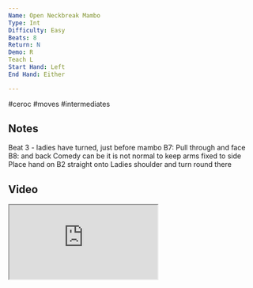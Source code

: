 ```yaml
---
Name: Open Neckbreak Mambo
Type: Int
Difficulty: Easy
Beats: 8
Return: N
Demo: R
Teach L
Start Hand: Left
End Hand: Either

---
```

#ceroc #moves #intermediates
## Notes
Beat 3 - ladies have turned, just before mambo
B7: Pull through and face
B8: and back
Comedy can be it is not normal to keep arms fixed to side
Place hand on B2 straight onto Ladies shoulder and turn round there

## Video
<iframe src="https://www.network.ceroc.com/Teachers/DanceMoves/CurrentLibrary/Video/16OpenNeckbreakMambo.mp4" />

## Top Tips

#### Style
Push leg down into floor on mambo will bring hip - straight legs - toe first (toe ball heel)
Connection on shoulder - don’t place hand just when the ladies turn round
Ladies feet together on turning

#### Shape & Feel
Mention the connection on 1st teach which is important for structure

#### Safety
Pulling back &amp; gripping on Ladies shoulder
Ladies anticipation 

#### Timing
Mambo timing

### Men

### Ladies

## Safety & Technique
### Men

### Ladies

## Style & Flow


### Men

### Ladies


